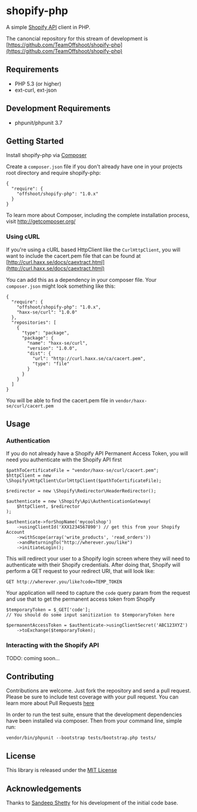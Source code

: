 # shopify-php

A simple [Shopify API](http://api.shopify.com/) client in PHP.

The canoncial repository for this stream of development is
[https://github.com/TeamOffshoot/shopify-php](https://github.com/TeamOffshoot/shopify-php)

## Requirements

* PHP 5.3 (or higher)
* ext-curl, ext-json

## Development Requirements

* phpunit/phpunit 3.7

## Getting Started

Install shopify-php via [Composer](http://getcomposer.org/)

Create a `composer.json` file if you don't already have one in your projects
root directory and require shopify-php:

    {
      "require": {
        "offshoot/shopify-php": "1.0.x"
      }
    }

To learn more about Composer, including the complete installation process,
visit http://getcomposer.org/

### Using cURL

If you're using a cURL based HttpClient like the `CurlHttpClient`, you will want
to include the cacert.pem file that can be found at
[http://curl.haxx.se/docs/caextract.html](http://curl.haxx.se/docs/caextract.html)

You can add this as a dependency in your composer file. Your `composer.json`
might look something like this:

    {
      "require": {
        "offshoot/shopify-php": "1.0.x",
        "haxx-se/curl": "1.0.0"
      },
      "repositories": [
        {
          "type": "package",
          "package": {
            "name": "haxx-se/curl",
            "version": "1.0.0",
            "dist": {
              "url": "http://curl.haxx.se/ca/cacert.pem",
              "type": "file"
            }
          }
        }
      ]
    }

You will be able to find the cacert.pem file in `vendor/haxx-se/curl/cacert.pem`

## Usage

### Authentication

If you do not already have a Shopify API Permanent Access Token, you will need
you authenticate with the Shopify API first

    $pathToCertificateFile = "vendor/haxx-se/curl/cacert.pem";
    $httpClient = new \Shopify\HttpClient\CurlHttpClient($pathToCertificateFile);

    $redirector = new \Shopify\Redirector\HeaderRedirector();

    $authenticate = new \Shopify\Api\AuthenticationGateway(
        $httpClient, $redirector
    );

    $authenticate->forShopName('mycoolshop')
        ->usingClientId('XXX1234567890') // get this from your Shopify Account
        ->withScope(array('write_products', 'read_orders'))
        ->andReturningTo("http://wherever.you/like")
        ->initiateLogin();

This will redirect your user to a Shopify login screen where they will need
to authenticate with their Shopify credentials. After doing that, Shopify will
perform a GET request to your redirect URI, that will look like:

    GET http://wherever.you/like?code=TEMP_TOKEN

Your application will need to capture the `code` query param from the request
and use that to get the permanent access token from Shopify

    $temporaryToken = $_GET['code'];
    // You should do some input sanitization to $temporaryToken here

    $permanentAccessToken = $authenticate->usingClientSecret('ABC123XYZ')
        ->toExchange($temporaryToken);

### Interacting with the Shopify API

TODO: coming soon...

## Contributing

Contributions are welcome. Just fork the repository and send a pull request.
Please be sure to include test coverage with your pull request. You can learn
more about Pull Requests
[here](https://help.github.com/articles/creating-a-pull-request)

In order to run the test suite, ensure that the development dependencies have
been installed via composer. Then from your command line, simple run:

    vendor/bin/phpunit --bootstrap tests/bootstrap.php tests/

## License

This library is released under the
[MIT License](https://github.com/TeamOffshoot/shopify-php/blob/master/LICENSE.txt)

## Acknowledgements

Thanks to [Sandeep Shetty](https://github.com/sandeepshetty/shopify_api) for
his development of the initial code base.
